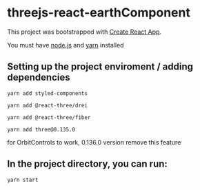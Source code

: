 # threejs-react-earthComponent

This project was bootstrapped with [Create React App](https://github.com/facebook/create-react-app).

You must have [node.js](https://nodejs.org/en/download/) and [yarn](https://classic.yarnpkg.com/lang/en/docs/install/#mac-stable) installed

## Setting up the project enviroment / adding dependencies

 `yarn add styled-components`

 `yarn add @react-three/drei`

 `yarn add @react-three/fiber`

 `yarn add three@0.135.0`

for OrbitControls to work, 0.136.0 version remove this feature

## In the project directory, you can run:

 `yarn start`

